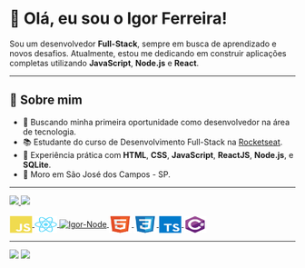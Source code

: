 # 👋 Olá, eu sou o Igor Ferreira!

Sou um desenvolvedor **Full-Stack**, sempre em busca de aprendizado e novos desafios. Atualmente, estou me dedicando em construir aplicações completas utilizando **JavaScript**, **Node.js** e **React**.

---

## 🌟 Sobre mim

- 🚀 Buscando minha primeira oportunidade como desenvolvedor na área de tecnologia.
- 📚 Estudante do curso de Desenvolvimento Full-Stack na [Rocketseat](https://www.rocketseat.com.br/).
- 🔧 Experiência prática com **HTML**, **CSS**, **JavaScript**, **ReactJS**, **Node.js**, e **SQLite**.
- 📍 Moro em São José dos Campos - SP.

---

<div>
  <a href="https://github.com/igorferreira007">
  <img height="180em" src="https://github-readme-stats.vercel.app/api?username=igorferreira007&show_icons=true&theme=dracula&include_all_commits=true&count_private=true"/>
  <img height="180em" src="https://github-readme-stats.vercel.app/api/top-langs/?username=igorferreira007&layout=compact&langs_count=7&theme=dracula"/>
</div>
<div style="display: inline_block"><br>
  <img align="center" alt="Igor-Js" height="30" width="40" src="https://raw.githubusercontent.com/devicons/devicon/master/icons/javascript/javascript-plain.svg">
  <img align="center" alt="Igor-React" height="30" width="40" src="https://raw.githubusercontent.com/devicons/devicon/master/icons/react/react-original.svg">
  <img align="center" alt="Igor-Node" height="30" width="40" src="https://cdn.jsdelivr.net/gh/devicons/devicon@latest/icons/nodejs/nodejs-original.svg">
  <img align="center" alt="Igor-HTML" height="30" width="40" src="https://raw.githubusercontent.com/devicons/devicon/master/icons/html5/html5-original.svg">
  <img align="center" alt="Igor-CSS" height="30" width="40" src="https://raw.githubusercontent.com/devicons/devicon/master/icons/css3/css3-original.svg">
  <img align="center" alt="Igor-Ts" height="30" width="40" src="https://raw.githubusercontent.com/devicons/devicon/master/icons/typescript/typescript-plain.svg">
  <img align="center" alt="Igor-Csharp" height="30" width="40" src="https://raw.githubusercontent.com/devicons/devicon/master/icons/csharp/csharp-original.svg">
</div>

---

<div> 
  <a href = "mailto:ferreiraigor007@gmail.com"><img src="https://img.shields.io/badge/-Gmail-%23333?style=for-the-badge&logo=gmail&logoColor=white" target="_blank"></a>
  <a href="https://www.linkedin.com/in/ferreira-igor/" target="_blank"><img src="https://img.shields.io/badge/-LinkedIn-%230077B5?style=for-the-badge&logo=linkedin&logoColor=white" target="_blank"></a> 
</div>
